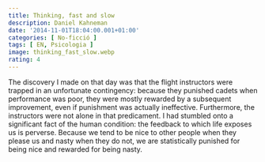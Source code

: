 ```yaml
---
title: Thinking, fast and slow
description: Daniel Kahneman
date: '2014-11-01T18:04:00.001+01:00'
categories: [ No-ficció ]
tags: [ EN, Psicologia ]
image: thinking_fast_slow.webp
rating: 4
---
```


The discovery I made on that day was that the flight instructors were trapped in an unfortunate contingency: because they punished cadets when performance was poor, they were mostly rewarded by a subsequent improvement, even if punishment was actually ineffective. Furthermore, the instructors were not alone in that predicament. I had stumbled onto a significant fact of the human condition: the feedback to which life exposes us is perverse. Because we tend to be nice to other people when they please us and nasty when they do not, we are statistically punished for being nice and rewarded for being nasty.
